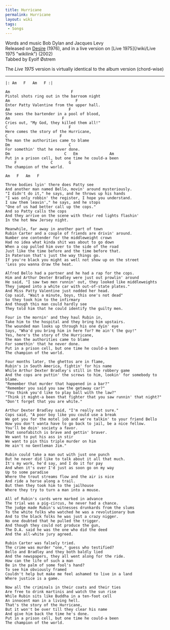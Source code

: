 ```yaml
---
title: Hurricane
permalink: Hurricane
layout: wiki
tags:
 - Songs
---
```


Words and music Bob Dylan and Jacques Levy  
Released on [Desire](/wiki/Desire "wikilink") (1976), and in a live version on
[Live 1975](/wiki/Live 1975 "wikilink") (2002)  
 Tabbed by Eyolf Østrem

The *Live 1975* version is virtually identical to the album version
(chord-wise)

* * * * *

    |: Am   F   Am   F :|

    Am                           F
    Pistol shots ring out in the barroom night
    Am                             F
    Enter Patty Valentine from the upper hall.
    Am                          F
    She sees the bartender in a pool of blood,
    Am                       F
    Cries out, "My God, they killed them all!"
    C                           F
    Here comes the story of the Hurricane,
    C                       F
    The man the authorities came to blame
    Dm                          C
    For somethin' that he never done.
    Dm                        C   Em              Am
    Put in a prison cell, but one time he could-a been
        F               C       G
    The champion of the world.

    Am   F   Am   F

    Three bodies lyin' there does Patty see
    And another man named Bello, movin' around mysteriously.
    "I didn't do it," he says, and he throws up his hands
    "I was only robbin' the register, I hope you understand.
    I saw them leavin'," he says, and he stops
    "One of us had better call up the cops."
    And so Patty calls the cops
    And they arrive on the scene with their red lights flashin'
    In the hot New Jersey night.

    Meanwhile, far away in another part of town
    Rubin Carter and a couple of friends are drivin' around.
    Number one contender for the middleweight crown
    Had no idea what kinda shit was about to go down
    When a cop pulled him over to the side of the road
    Just like the time before and the time before that.
    In Paterson that's just the way things go.
    If you're black you might as well not show up on the street
    'Less you wanna draw the heat.

    Alfred Bello had a partner and he had a rap for the cops.
    Him and Arthur Dexter Bradley were just out prowlin' around
    He said, "I saw two men runnin' out, they looked like middleweights
    They jumped into a white car with out-of-state plates."
    And Miss Patty Valentine just nodded her head.
    Cop said, "Wait a minute, boys, this one's not dead"
    So they took him to the infirmary
    And though this man could hardly see
    They told him that he could identify the guilty men.

    Four in the mornin' and they haul Rubin in,
    Take him to the hospital and they bring him upstairs.
    The wounded man looks up through his one dyin' eye
    Says, "Wha'd you bring him in here for? He ain't the guy!"
    Yes, here's the story of the Hurricane,
    The man the authorities came to blame
    For somethin' that he never done.
    Put in a prison cell, but one time he could-a been
    The champion of the world.

    Four months later, the ghettos are in flame,
    Rubin's in South America, fightin' for his name
    While Arthur Dexter Bradley's still in the robbery game
    And the cops are puttin' the screws to him, lookin' for somebody to blame.
    "Remember that murder that happened in a bar?"
    "Remember you said you saw the getaway car?"
    "You think you'd like to play ball with the law?"
    "Think it might-a been that fighter that you saw runnin' that night?"
    "Don't forget that you are white."

    Arthur Dexter Bradley said, "I'm really not sure."
    Cops said, "A poor boy like you could use a break
    We got you for the motel job and we're talkin' to your friend Bello
    Now you don't wanta have to go back to jail, be a nice fellow.
    You'll be doin' society a favor.
    That sonofabitch is brave and gettin' braver.
    We want to put his ass in stir
    We want to pin this triple murder on him
    He ain't no Gentleman Jim."

    Rubin could take a man out with just one punch
    But he never did like to talk about it all that much.
    It's my work, he'd say, and I do it for pay
    And when it's over I'd just as soon go on my way
    Up to some paradise
    Where the trout streams flow and the air is nice
    And ride a horse along a trail.
    But then they took him to the jailhouse
    Where they try to turn a man into a mouse.

    All of Rubin's cards were marked in advance
    The trial was a pig-circus, he never had a chance.
    The judge made Rubin's witnesses drunkards from the slums
    To the white folks who watched he was a revolutionary bum
    And to the black folks he was just a crazy nigger.
    No one doubted that he pulled the trigger.
    And though they could not produce the gun,
    The D.A. said he was the one who did the deed
    And the all-white jury agreed.

    Rubin Carter was falsely tried.
    The crime was murder "one," guess who testified?
    Bello and Bradley and they both baldly lied
    And the newspapers, they all went along for the ride.
    How can the life of such a man
    Be in the palm of some fool's hand?
    To see him obviously framed
    Couldn't help but make me feel ashamed to live in a land
    Where justice is a game.

    Now all the criminals in their coats and their ties
    Are free to drink martinis and watch the sun rise
    While Rubin sits like Buddha in a ten-foot cell
    An innocent man in a living hell.
    That's the story of the Hurricane,
    But it won't be over till they clear his name
    And give him back the time he's done.
    Put in a prison cell, but one time he could-a been
    The champion of the world.
